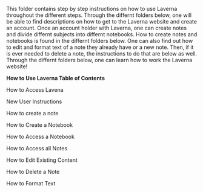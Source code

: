 This folder contains step by step instructions on how to use Laverna throughout the different steps. Through the differnt folders below, one will be able to find descriptions on how to get to the Laverna website and create an account. Once an account holder with Laverna, one can create notes and divide differnt subjects into differnt notebooks. How to create notes and notebooks is found in the differnt folders below. One can also find out how to edit and format text of a note they already have or a new note. Then, if it is ever needed to delete a note, the instructions to do that are below as well. Through the differnt folders below, one can learn how to work the Laverna website! 

**How to Use Laverna Table of Contents**

How to Access Lavena

New User Instructions

How to create a note  

How to Create a Notebook  

How to Access a Notebook 

How to Access all Notes 

How to Edit Existing Content  

How to Delete a Note  

How to Format Text  


